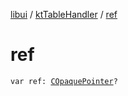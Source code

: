 [libui](../index.md) / [ktTableHandler](index.md) / [ref](./ref.md)

# ref

`var ref: `[`COpaquePointer`](../../kotlinx.cinterop/-c-opaque-pointer.md)`?`